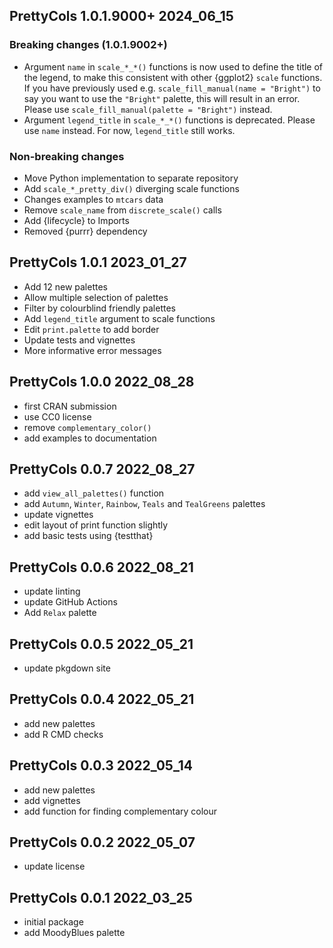 ## PrettyCols 1.0.1.9000+ 2024_06_15

### Breaking changes (1.0.1.9002+)

* Argument `name` in `scale_*_*()` functions is now used to define the title of the legend, to make this consistent with other {ggplot2} `scale` functions. If you have previously used e.g. `scale_fill_manual(name = "Bright")` to say you want to use the `"Bright"` palette, this will result in an error. Please use `scale_fill_manual(palette = "Bright")` instead.
* Argument `legend_title` in `scale_*_*()` functions is deprecated. Please use `name` instead. For now, `legend_title` still works. 

### Non-breaking changes

* Move Python implementation to separate repository
* Add `scale_*_pretty_div()` diverging scale functions
* Changes examples to `mtcars` data
* Remove `scale_name` from `discrete_scale()` calls
* Add {lifecycle} to Imports
* Removed {purrr} dependency

## PrettyCols 1.0.1 2023_01_27

* Add 12 new palettes
* Allow multiple selection of palettes
* Filter by colourblind friendly palettes
* Add `legend_title` argument to scale functions
* Edit `print.palette` to add border
* Update tests and vignettes
* More informative error messages

## PrettyCols 1.0.0 2022_08_28

* first CRAN submission
* use CC0 license
* remove `complementary_color()`
* add examples to documentation

## PrettyCols 0.0.7 2022_08_27

* add `view_all_palettes()` function
* add `Autumn`, `Winter`, `Rainbow`, `Teals` and `TealGreens` palettes
* update vignettes
* edit layout of print function slightly
* add basic tests using {testthat}

## PrettyCols 0.0.6 2022_08_21

* update linting
* update GitHub Actions
* Add `Relax` palette

## PrettyCols 0.0.5 2022_05_21

* update pkgdown site

## PrettyCols 0.0.4 2022_05_21

* add new palettes
* add R CMD checks

## PrettyCols 0.0.3 2022_05_14

* add new palettes
* add vignettes
* add function for finding complementary colour

## PrettyCols 0.0.2 2022_05_07

* update license

## PrettyCols 0.0.1 2022_03_25

* initial package
* add MoodyBlues palette

